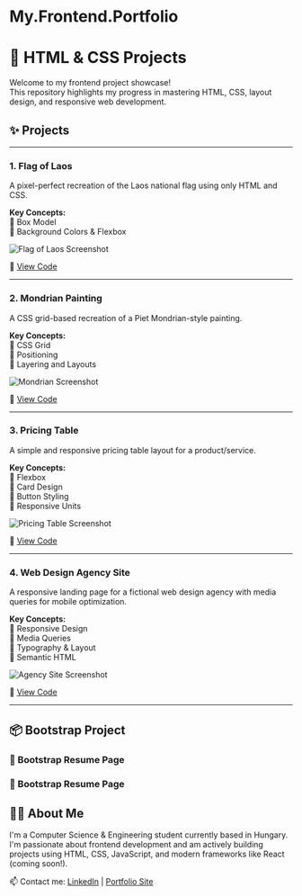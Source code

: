 # My.Frontend.Portfolio
# 🎨 HTML & CSS Projects

Welcome to my frontend project showcase!  
This repository highlights my progress in mastering HTML, CSS, layout design, and responsive web development.

## ✨ Projects

---

### 1. Flag of Laos  
A pixel-perfect recreation of the Laos national flag using only HTML and CSS.

**Key Concepts:**  
🔹 Box Model  
🔹 Background Colors & Flexbox  

![Flag of Laos Screenshot](./screenshots/flag-of-laos.png)

📁 [View Code](./flag-of-laos)

---

### 2. Mondrian Painting  
A CSS grid-based recreation of a Piet Mondrian-style painting.

**Key Concepts:**  
🔹 CSS Grid  
🔹 Positioning  
🔹 Layering and Layouts  

![Mondrian Screenshot](./screenshots/mondrian.png)

📁 [View Code](./mondrian-painting)

---

### 3. Pricing Table  
A simple and responsive pricing table layout for a product/service.

**Key Concepts:**  
🔹 Flexbox  
🔹 Card Design  
🔹 Button Styling  
🔹 Responsive Units  

![Pricing Table Screenshot](./screenshots/pricing-table.png)

📁 [View Code](./pricing-table)

---

### 4. Web Design Agency Site  
A responsive landing page for a fictional web design agency with media queries for mobile optimization.

**Key Concepts:**  
🔹 Responsive Design  
🔹 Media Queries  
🔹 Typography & Layout  
🔹 Semantic HTML  

![Agency Site Screenshot](./screenshots/web-agency.png)

📁 [View Code](./web-design-agency)

---

## 📦 Bootstrap Project

### 🧰 Bootstrap Resume Page  
### 🧰 Bootstrap Resume Page  

## 🧑‍💼 About Me
I'm a Computer Science & Engineering student currently based in Hungary. I'm passionate about frontend development and am actively building projects using HTML, CSS, JavaScript, and modern frameworks like React (coming soon!).

📫 Contact me: [LinkedIn](#) | [Portfolio Site](#)
